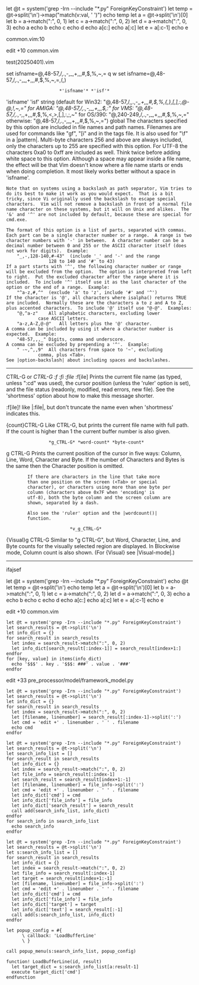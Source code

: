 let @t = system('grep -Irn --include "*.py" ForeignKeyConstraint')
let temp = @t->split('\n')->map("match(v:val, ' ')")
echo temp
let a = @t->split('\n')[0]
let b = a->match(":", 0, 1)
let c = a->match(":", 0, 2)
let d = a->match(":", 0, 3)
echo a
echo b
echo c
echo d
echo a[c:]
echo a[:c]
let e = a[:c-1]
echo e

common.vim:10

edit +10 common.vim

test(20250401).vim

set isfname=@,48-57,/,.,-,_,+,,,#,$,%,~,=
q
w
set isfname=@,48-57,/,.,-,_,+,,,#,$,%,~,=,(,)

						*'isfname'* *'isf'*
'isfname' 'isf'		string	(default for Win32:
			     "@,48-57,/,\,.,-,_,+,,,#,$,%,{,},[,],:,@-@,!,~,="
			    for AMIGA: "@,48-57,/,.,-,_,+,,,$,:"
			    for VMS: "@,48-57,/,.,-,_,+,,,#,$,%,<,>,[,],:,;,~"
			    for OS/390: "@,240-249,/,.,-,_,+,,,#,$,%,~,="
			    otherwise: "@,48-57,/,.,-,_,+,,,#,$,%,~,=")
			global
	The characters specified by this option are included in file names and
	path names.  Filenames are used for commands like "gf", "[i" and in
	the tags file.  It is also used for "\f" in a |pattern|.
	Multi-byte characters 256 and above are always included, only the
	characters up to 255 are specified with this option.
	For UTF-8 the characters 0xa0 to 0xff are included as well.
	Think twice before adding white space to this option.  Although a
	space may appear inside a file name, the effect will be that Vim
	doesn't know where a file name starts or ends when doing completion.
	It most likely works better without a space in 'isfname'.

	Note that on systems using a backslash as path separator, Vim tries to
	do its best to make it work as you would expect.  That is a bit
	tricky, since Vi originally used the backslash to escape special
	characters.  Vim will not remove a backslash in front of a normal file
	name character on these systems, but it will on Unix and alikes.  The
	'&' and '^' are not included by default, because these are special for
	cmd.exe.

	The format of this option is a list of parts, separated with commas.
	Each part can be a single character number or a range.  A range is two
	character numbers with '-' in between.  A character number can be a
	decimal number between 0 and 255 or the ASCII character itself (does
	not work for digits).  Example:
		"_,-,128-140,#-43"	(include '_' and '-' and the range
					128 to 140 and '#' to 43)
	If a part starts with '^', the following character number or range
	will be excluded from the option.  The option is interpreted from left
	to right.  Put the excluded character after the range where it is
	included.  To include '^' itself use it as the last character of the
	option or the end of a range.  Example:
		"^a-z,#,^"	(exclude 'a' to 'z', include '#' and '^')
	If the character is '@', all characters where isalpha() returns TRUE
	are included.  Normally these are the characters a to z and A to Z,
	plus accented characters.  To include '@' itself use "@-@".  Examples:
		"@,^a-z"	All alphabetic characters, excluding lower
				case ASCII letters.
		"a-z,A-Z,@-@"	All letters plus the '@' character.
	A comma can be included by using it where a character number is
	expected.  Example:
		"48-57,,,_"	Digits, comma and underscore.
	A comma can be excluded by prepending a '^'.  Example:
		" -~,^,,9"	All characters from space to '~', excluding
				comma, plus <Tab>.
	See |option-backslash| about including spaces and backslashes.

---

CTRL-G		or				*CTRL-G* *:f* *:fi* *:file*
:f[ile]			Prints the current file name (as typed, unless ":cd"
			was used), the cursor position (unless the 'ruler'
			option is set), and the file status (readonly,
			modified, read errors, new file).  See the 'shortmess'
			option about how to make this message shorter.

:f[ile]!		like |:file|, but don't truncate the name even when
			'shortmess' indicates this.

{count}CTRL-G		Like CTRL-G, but prints the current file name with
			full path.  If the count is higher than 1 the current
			buffer number is also given.

					*g_CTRL-G* *word-count* *byte-count*
g CTRL-G		Prints the current position of the cursor in five
			ways: Column, Line, Word, Character and Byte.  If the
			number of Characters and Bytes is the same then the
			Character position is omitted.

			If there are characters in the line that take more
			than one position on the screen (<Tab> or special
			character), or characters using more than one byte per
			column (characters above 0x7F when 'encoding' is
			utf-8), both the byte column and the screen column are
			shown, separated by a dash.

			Also see the 'ruler' option and the |wordcount()|
			function.

							*v_g_CTRL-G*
{Visual}g CTRL-G	Similar to "g CTRL-G", but Word, Character, Line, and
			Byte counts for the visually selected region are
			displayed.
			In Blockwise mode, Column count is also shown.  (For
			{Visual} see |Visual-mode|.)

---


ifajsef

let @t = system('grep -Irn --include "*.py" ForeignKeyConstraint')
echo @t
let temp = @t->split('\n')
echo temp
let a = @t->split('\n')[0]
let b = a->match(":", 0, 1)
let c = a->match(":", 0, 2)
let d = a->match(":", 0, 3)
echo a
echo b
echo c
echo d
echo a[c:]
echo a[:c]
let e = a[:c-1]
echo e


edit +10 common.vim


```vim
let @t = system('grep -Irn --include "*.py" ForeignKeyConstraint')
let search_results = @t->split('\n')
let info_dict = {}
for search_result in search_results
  let index = search_result->match(":", 0, 2)
  let info_dict[search_result[:index-1]] = search_result[index+1:]
endfor
for [key, value] in items(info_dict)
  echo '$$$' . key . '$$$: ###' . value . '###'
endfor
```

edit +33 pre_processor/model/framework_model.py

```vim
let @t = system('grep -Irn --include "*.py" ForeignKeyConstraint')
let search_results = @t->split('\n')
let info_dict = {}
for search_result in search_results
  let index = search_result->match(":", 0, 2)
  let [filename, linenumber] = search_result[:index-1]->split(':')
  let cmd = 'edit +' . linenumber . ' ' . filename
  echo cmd
endfor
```


```vim
let @t = system('grep -Irn --include "*.py" ForeignKeyConstraint')
let search_results = @t->split('\n')
let search_info_list = []
for search_result in search_results
  let info_dict = {}
  let index = search_result->match(":", 0, 2)
  let file_info = search_result[:index-1]
  let search_result = search_result[index+1:-1]
  let [filename, linenumber] = file_info->split(':')
  let cmd = 'edit +' . linenumber . ' ' . filename
  let info_dict['cmd'] = cmd
  let info_dict['file_info'] = file_info
  let info_dict['search_result'] = search_result
  call add(search_info_list, info_dict)
endfor
for search_info in search_info_list
  echo search_info
endfor
```


```vim
let @t = system('grep -Irn --include "*.py" ForeignKeyConstraint')
let search_results = @t->split('\n')
let s:search_info_list = []
for search_result in search_results
  let info_dict = {}
  let index = search_result->match(":", 0, 2)
  let file_info = search_result[:index-1]
  let target = search_result[index+1:-1]
  let [filename, linenumber] = file_info->split(':')
  let cmd = 'edit +' . linenumber . ' ' . filename
  let info_dict['cmd'] = cmd
  let info_dict['file_info'] = file_info
  let info_dict['target'] = target
  let info_dict['text'] = search_result[:-1]
  call add(s:search_info_list, info_dict)
endfor

let popup_config = #{
      \ callback: 'LoadBufferLine'
      \ }

call popup_menu(s:search_info_list, popup_config)

function! LoadBufferLine(id, result)
  let target_dict = s:search_info_list[a:result-1]
  execute target_dict['cmd']
endfunction
```
